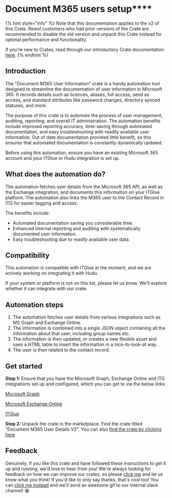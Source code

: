 # Document M365 users setup\*\*\*\*

{% hint style="info" %}
Note that this documentation applies to the v2 of this Crate. Rewst customers who had prior versions of the Crate are recommended to disable the old version and unpack this Crate instead for optimal performance and functionality.&#x20;

If you’re new to Crates, read through our introductory Crate documentation [here](https://docs.rewst.help/prebuilt-automations/crates).
{% endhint %}

## Introduction

The "Document M365 User Information" crate is a handy automation tool designed to streamline the documentation of user information in Microsoft 365. It records details such as licences, aliases, full access, send as access, and standard attributes like password changes, directory synced statuses, and more.

The purpose of this crate is to automate the process of user management, auditing, reporting, and overall IT administration. The automation benefits include improved reporting accuracy, time-saving through automated documentation, and easy troubleshooting with readily available user information. Out of date documentation provided little benefit, so this ensures that automated documentation is constantly dynamically updated.

Before using this automation, ensure you have an existing Microsoft 365 account and your ITGlue or Hudu integration is set up.

## What does the automation do?

The automation fetches user details from the Microsoft 365 API, as well as the Exchange integration, and documents this information on your ITGlue platform. The automation also links the M365 user to the Contact Record in ITG for easier tagging and access.

The benefits include:

* Automated documentation saving you considerable time.
* Enhanced internal reporting and auditing with systematically documented user information.
* Easy troubleshooting due to readily available user data.

## Compatibility

This automation is compatible with ITGlue at the moment, and we are actively working on integrating it with Hudu.

If your system or platform is not on this list, please let us know. We'll explore whether it can integrate with our crate.

## Automation steps

1. The automation fetches user details from various integrations such as MS Graph and Exchange Online.
2. The information is combined into a single JSON object containing all the information about that user, including group names etc.
3. The information is then updated, or creates a new flexible asset and uses a HTML table to insert the information in a nice-to-look-at way.
4. The user is then related to the contact record.

## Get started

**Step 1:** Ensure that you have the Microsoft Graph, Exchange Online and ITG integrations set up and configured, which you can get to via the below links

[Microsoft Graph](https://app.rewst.io/integrations/microsoft_graph)

[Microsoft Exchange Online](https://app.rewst.io/integrations/microsoft_exo)

[ITGlue](https://app.rewst.io/integrations/it_glue)

**Step 2:** Unpack the crate in the marketplace. Find the crate titled "Document M365 User Details V2". You can also [find the crate by clicking here](https://app.rewst.io/marketplace/crates/ad23cb3a-d4fb-4066-91d1-719ea95a6355)

## Feedback

Genuinely, if you like this crate and have followed these instructions to get it up and running, we'd love to hear from you! We're always looking for feedback on how we can improve our crates, so please [click me](mailto:roc@rewst.io) and let us know what you think! If you'd like to only say thanks, that's cool too! You can [click me instead](https://engine.rewst.io/webhooks/custom/trigger/db81c9a8-13f7-458a-9306-287054605844/c47fdd7f-4075-47a8-ba92-94e790e67c06?crate=DocumentUsers) and we'll send an awesome gif to our internal slack channel! 😁
